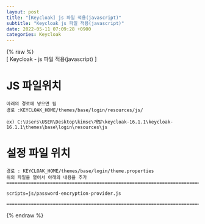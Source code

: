 ```yaml
---  
layout: post  
title: "[Keycloak] js 파일 적용(javascript)"  
subtitle: "Keycloak js 파일 적용(javascript)"  
date: 2022-05-11 07:09:28 +0900  
categories: Keycloak  
---  
```

{% raw %}  
[ Keycloak - js 파일 적용(javascript) ]  
  
# JS 파일위치  
	아래의 경로에 넣으면 됨  
	경로 :KEYCLOAK_HOME/themes/base/login/resources/js/  
  
	ex) C:\Users\USER\Desktop\kimsc\개발\keycloak-16.1.1\keycloak-16.1.1\themes\base\login\resources\js  
  
# 설정 파일 위치  
  
	경로 : KEYCLOAK_HOME/themes/base/login/theme.properties  
	위의 파일을 열어서 아래의 내용을 추가  
	=================================================================================================================  
  
	scripts=js/password-encryption-provider.js  
  
	=================================================================================================================  
{% endraw %}